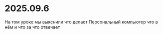 # 2025.09.6
На том уроке мы выяснили что делает Персональный компьютер что в нём и что за что отвечает

